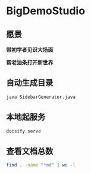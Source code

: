 # BigDemoStudio

## 愿景

**带初学者见识大场面**

**帮老油条打开新世界**


## 自动生成目录

```bash
java SidebarGenerator.java
```


## 本地起服务

```bash
docsify serve
```


## 查看文档总数
```bash
find . -name "*md" | wc -l
```

